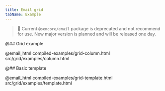 ```yaml
---
title: Email grid
tabName: Example
---
```


> 🚨 Current `@semcore/email` package is deprecated and not recommend for use. New major version is planned and will be released one day.

@## Grid example

@email_html compiled-examples/grid-column.html src/grid/examples/column.html

@## Basic template

@email_html compiled-examples/grid-template.html src/grid/examples/template.html
